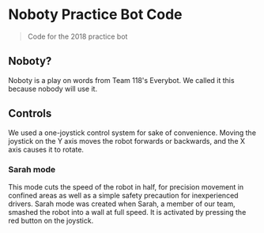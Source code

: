 # Noboty Practice Bot Code

> Code for the 2018 practice bot

## Noboty?
Noboty is a play on words from Team 118's Everybot. We called it this because nobody will use it.

## Controls
We used a one-joystick control system for sake of convenience. Moving the joystick on the Y axis moves the robot forwards or backwards, and the X axis causes it to rotate.

### Sarah mode
This mode cuts the speed of the robot in half, for precision movement in confined areas as well as a simple safety precaution for inexperienced drivers. Sarah mode was created when Sarah, a member of our team, smashed the robot into a wall at full speed. It is activated by pressing the red button on the joystick.
